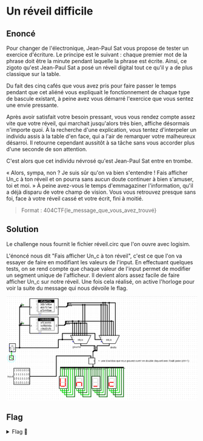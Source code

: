# Un réveil difficile

## Enoncé

Pour changer de l'électronique, Jean-Paul Sat vous propose de tester un exercice d'écriture. Le principe est le suivant : chaque premier mot de la phrase doit être la minute pendant laquelle la phrase est écrite. Ainsi, ce zigoto qu'est Jean-Paul Sat a posé un réveil digital tout ce qu'il y a de plus classique sur la table.

Du fait des cinq cafés que vous avez pris pour faire passer le temps pendant que cet aliéné vous expliquait le fonctionnement de chaque type de bascule existant, à peine avez vous démarré l'exercice que vous sentez une envie pressante.

Après avoir satisfait votre besoin pressant, vous vous rendez compte assez vite que votre réveil, qui marchait jusqu'alors très bien, affiche désormais n'importe quoi. À la recherche d'une explication, vous tentez d'interpeler un individu assis à la table d'en face, qui a l'air de remarquer votre malheureux désarroi. Il retourne cependant aussitôt à sa tâche sans vous accorder plus d'une seconde de son attention.

C'est alors que cet individu névrosé qu'est Jean-Paul Sat entre en trombe.

« Alors, sympa, non ? Je suis sûr qu'on va bien s'entendre ! Fais afficher Un_c à ton réveil et on pourra sans aucun doute continuer à bien s'amuser, toi et moi. » À peine avez-vous le temps d'emmagaziner l'information, qu'il a déjà disparu de votre champ de vision. Vous vous retrouvez presque sans foi, face à votre réveil cassé et votre écrit, fini à moitié.

> Format : 404CTF{le_message_que_vous_avez_trouvé}

## Solution

Le challenge nous fournit le fichier réveil.circ que l'on ouvre avec logisim.

L'énoncé nous dit "Fais afficher Un_c à ton réveil", c'est ce que l'on va essayer de faire en modifiant les valeurs de l'input. En effectuant quelques tests, on se rend compte que chaque valeur de l'input permet de modifier un segment unique de l'afficheur. Il devient alors assez facile de faire afficher Un_c sur notre réveil. Une fois cela réalisé, on active l'horloge pour voir la suite du message qui nous dévoile le flag.

<p align="center"><img src="Input solution.png" alt="Input solution" width="600"></p>

## Flag

<details>
<summary> Flag 🚩</summary>

```
404CTF{Un_cH1FFrA9e_A55e2_bi3n_d3PreCie}
```